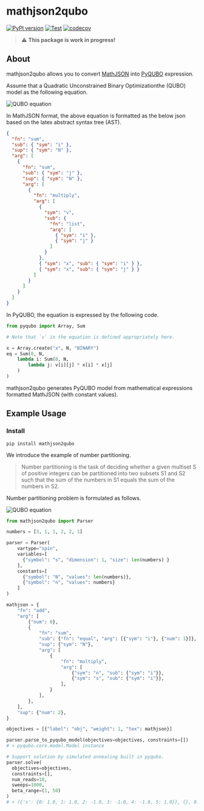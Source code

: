 # mathjson2qubo

[![PyPI version](https://badge.fury.io/py/mathjson2qubo.svg)](https://badge.fury.io/py/mathjson2qubo)
[![Test](https://github.com/mks1412/mathjson2qubo/workflows/Test/badge.svg)](https://github.com/mks1412/mathjson2qubo/actions?query=workflow%3ATest)
[![codecov](https://codecov.io/gh/mks1412/mathjson2qubo/branch/master/graph/badge.svg)](https://codecov.io/gh/mks1412/mathjson2qubo)

> :warning: **This package is work in progress!**

## About

mathjson2qubo allows you to convert [MathJSON](https://cortexjs.io/guides/math-json/) into [PyQUBO](https://github.com/recruit-communications/pyqubo) expression.

Assume that a Quadratic Unconstrained Binary Optimizationthe (QUBO) model as the following equation.

<img src="https://latex.codecogs.com/gif.latex?\sum^N_i\sum^N_jv_{i,j}x_ix_j,~~x_i\in\{0,1\}." title="QUBO equation" />

In MathJSON format, the above equation is formatted as the below json based on the latex abstract syntax tree (AST).

```json
{
  "fn": "sum",
  "sub": { "sym": "i" },
  "sup": { "sym": "N" },
  "arg": [
    {
      "fn": "sum",
      "sub": { "sym": "j" },
      "sup": { "sym": "N" },
      "arg": [
        {
          "fn": "multiply",
          "arg": [
            {
              "sym": "v",
              "sub": {
                "fn": "list",
                "arg": [
                  { "sym": "i" },
                  { "sym": "j" }
                ]
              }
            },
            { "sym": "x", "sub": { "sym": "i" } },
            { "sym": "x", "sub": { "sym": "j" } }
          ]
        }
      ]
    }
  ]
}
```

In PyQUBO, the equation is expressed by the following code.

```python
from pyqubo import Array, Sum

# Note that `v` in the equation is defined appropriately here.

x = Array.create("x", N, "BINARY")
eq = Sum(0, N,
    lambda i: Sum(0, N,
        lambda j: v[i][j] * x[i] * x[j]
    )
)
```

mathjson2qubo generates PyQUBO model from mathematical expressions formatted MathJSON (with constant values).


## Example Usage

### Install

```
pip install mathjson2qubo
```


We introduce the example of number partitioning.

> Number partitioning is the task of deciding whether a given multiset S of positive integers can be partitioned into two subsets S1 and S2 such that the sum of the numbers in S1 equals the sum of the numbers in S2.

Number partitioning problem is formulated as follows.

<img src="https://latex.codecogs.com/gif.latex?\sum^{|S|}_in_is_i,~~n_i\in S,~~s_i\in\{-1,1\}." title="QUBO equation" />


```python
from mathjson2qubo import Parser

numbers = [3, 1, 1, 2, 2, 1]

parser = Parser(
    vartype="spin",
    variables=[
      {"symbol": "s", "dimension": 1, "size": len(numbers) }
    ],
    constants=[
      {"symbol": "N", "values": len(numbers)},
      {"symbol": "n", "values": numbers}
    ]
)

mathjson = {
    "fn": "add",
    "arg": [
        {"num": 0},
        {
            "fn": "sum",
            "sub": {"fn": "equal", "arg": [{"sym": "i"}, {"num": 1}]},
            "sup": {"sym": "N"},
            "arg": [
                {
                    "fn": "multiply",
                    "arg": [
                        {"sym": "n", "sub": {"sym": "i"}},
                        {"sym": "s", "sub": {"sym": "i"}},
                    ],
                }
            ],
        },
    ],
    "sup": {"num": 2},
}

objectives = [{"label": "obj", "weight": 1, "tex": mathjson}]

parser.parse_to_pyqubo_model(objectives=objectives, constraints=[])
# > pyqubo.core.model.Model instance

# Support solution by simulated annealing built in pyqubo.
parser.solve(
  objectives=objectives,
  constraints=[],
  num_reads=10,
  sweeps=1000,
  beta_range=(1, 50)
)
# > ({'s': {0: 1.0, 1: 1.0, 2: -1.0, 3: -1.0, 4: -1.0, 5: 1.0}}, {}, 0.0)

```
